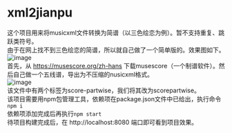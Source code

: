 # xml2jianpu
这个项目用来将musicxml文件转换为简谱（以三色绘恋为例）。暂不支持重复、跳跃类符号。  
由于在网上找不到三色绘恋的简谱，所以就自己做了一个简单版的。效果图如下。
![image](https://user-images.githubusercontent.com/120734145/208229550-b62d8c66-f729-4e9c-8f9a-1ac172a2b828.png)  
首先，从 https://musescore.org/zh-hans 下载musescore（一个制谱软件）。然后自己做一个五线谱，导出为不压缩的nusicxml格式。  
![image](https://user-images.githubusercontent.com/120734145/208136371-0fdded23-b1de-4388-8392-9f64795eaab0.png)   
该文件中有两个标签为score-partwise，我们将其改为scorepartwise。  
该项目需要用npm包管理工具，依赖项在package.json文件中已给出，执行命令 `npm i`  
依赖项添加完成后再执行`npm start`  
待项目构建完成后，在 http://localhost:8080 端口即可看到项目效果。
